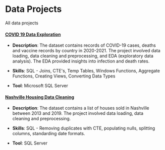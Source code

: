 # Data Projects
All data projects

#### [COVID 19 Data Exploration](https://github.com/nyanibaquartey/Data-Analysis/blob/main/CovidDataExplorationProject.sql)

- **Description**: The dataset contains records of COVID-19 cases, deaths and vaccine records by country in 2020-2021. The project involved data loading, data cleaning and preprocessing, and EDA (exploratory data analysis). The EDA provided insights into infection and death rates.

- **Skills**: SQL - Joins, CTE's, Temp Tables, Windows Functions, Aggregate Functions, Creating Views, Converting Data Types

- **Tool**: Microsoft SQL Server

#### [Nashville Housing Data Cleaning](https://github.com/nyanibaquartey/Data-Analytics/blob/main/NashvilleHousingDataCleaningProject.sql)

- **Description**: The dataset contains a list of houses sold in Nashville between 2013 and 2019. The project involved data loading, data cleaning and preprocessing.

- **Skills**: SQL - Removing duplicates with CTE, populating nulls, splitting columns, standarding date formats.

- **Tool**: SQL Server

